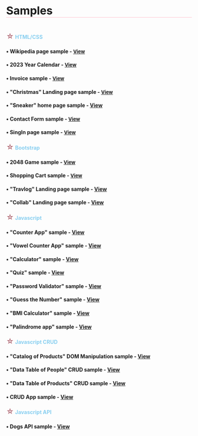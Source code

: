 
<h1 style="font-size: 30px;border-bottom: 1px solid pink;">Samples<h1>


#### <span style="color: rgb(178, 108, 119); font-size: 20px;">☆</span> <span style="color: #89CFF0;">HTML/CSS</span>

<h4>• Wikipedia page sample - <a href="https://simonakom.github.io/Namu-darbai/1.RichardGere/Richard%20Gere.html" style="font-size:small;">View</a><h4>

<h4>• 2023 Year Calendar - <a href="https://simonakom.github.io/Namu-darbai/2.Calendar2023/2023%20Calendar.html" style="font-size:small;">View</a><h4>

<h4>• Invoice sample - <a href="https://simonakom.github.io/Namu-darbai/3.Invoice/invoice.html" style="font-size:small;">View</a><h4>

<h4>• "Christmas" Landing page sample - <a href="https://simonakom.github.io/Namu-darbai/4.SamplePage/sample-page.html" style="font-size:small;">View</a><h4>

<h4>• "Sneaker" home page sample - <a href="https://simonakom.github.io/Namu-darbai/Additional%20tasks/Sneaker/sneaker.html">View</a><h4>

<h4>• Contact Form sample - <a href="https://simonakom.github.io/Namu-darbai/5.ContactForm/contactform(with responsive).html" style="font-size:small;">View</a><h4>

<h4>• SingIn page sample - <a href="https://simonakom.github.io/Namu-darbai/6.RegistrationForm/Registration.html" style="font-size:small;">View</a><h4>


#### <span style="color: rgb(178, 108, 119); font-size: 20px;">☆</span> <span style="color: #89CFF0;">Bootstrap</span>

<h4>• 2048 Game sample - <a href="https://simonakom.github.io/Namu-darbai/7.%20Bootstrap/2048-Game/Game2048.html" style="font-size:small;">View</a><h4>

<h4>• Shopping Cart sample - <a href="https://simonakom.github.io/Namu-darbai/7.%20Bootstrap/Shopping-Cart/ShoppingCard.html" style="font-size:small;">View</a><h4>

<h4>• "Travlog" Landing page sample - <a href="https://simonakom.github.io/Namu-darbai/8.Travlog-landing%20page/Travlog.html">View</a><h4>

<h4>• "Collab" Landing page sample - <a href="https://simonakom.github.io/Namu-darbai/Additional%20tasks/Collab-landing%20page/collab.html">View</a><h4>

#### <span style="color: rgb(178, 108, 119); font-size: 20px;">☆</span> <span style="color: #89CFF0;">Javascript</span>

<h4>• "Counter App" sample - <a href="https://simonakom.github.io/Namu-darbai/Additional%20tasks/Workshop%202023.12.06%20(JS-number%20counter)/js.html">View</a><h4>

<h4>• "Vowel Counter App" sample - <a href="https://simonakom.github.io/Namu-darbai/Additional%20tasks/Workshop%202023.12.07%20(JS-vocals%20counter)%20/index.html">View</a><h4>

<h4>• "Calculator" sample - <a href="https://simonakom.github.io/Namu-darbai/JS%20-%20DOM/calculator/calculator.html">View</a><h4>

<h4>• "Quiz" sample - <a href="https://simonakom.github.io/Namu-darbai/JS - DOM/quiz/quiz.html">View</a><h4>

<h4>• "Password Validator" sample - <a href="https://simonakom.github.io/Namu-darbai/JS - DOM/pass.word/pass.html">View</a><h4>

<h4>• "Guess the Number" sample - <a href="https://simonakom.github.io/Namu-darbai/JS - DOM/guess number/index.html">View</a><h4>

<h4>• "BMI Calculator" sample - <a href="https://simonakom.github.io/Namu-darbai/Additional tasks/Workshop 2023.12.13 (BMI calculator)/index.html
">View</a><h4>

<h4>• "Palindrome app" sample - <a href="https://simonakom.github.io/Namu-darbai/Additional tasks/Workshop 2023.12.20 (Palindrome app)/index.html">View</a><h4>

#### <span style="color: rgb(178, 108, 119); font-size: 20px;">☆</span> <span style="color: #89CFF0;">Javascript CRUD</span>

<h4>• "Catalog of Products" DOM Manipulation sample - <a href="https://simonakom.github.io/Namu-darbai/JS - objects (CRUD)/DOM Manipulation/products.html">View</a><h4>

<h4>• "Data Table of People" CRUD sample - <a href="https://simonakom.github.io/Namu-darbai/JS - objects (CRUD)/data table - people (CRUD) /dynamic-table.html">View</a><h4>

<h4>• "Data Table of Products" CRUD sample - <a href="https://simonakom.github.io/Namu-darbai/JS - objects (CRUD)/data table - products (CRUD)/index.html">View</a><h4>

<h4>• CRUD App sample - <a href="https://simonakom.github.io/Namu-darbai/JS - objects (CRUD)/CRUD Application/admin.html">View</a><h4>

#### <span style="color: rgb(178, 108, 119); font-size: 20px;">☆</span> <span style="color: #89CFF0;">Javascript API</span>

<h4>• Dogs API sample - <a href="https://simonakom.github.io/Namu-darbai/JS - API/Dogs API/dogs - photo album.html">View</a><h4>









